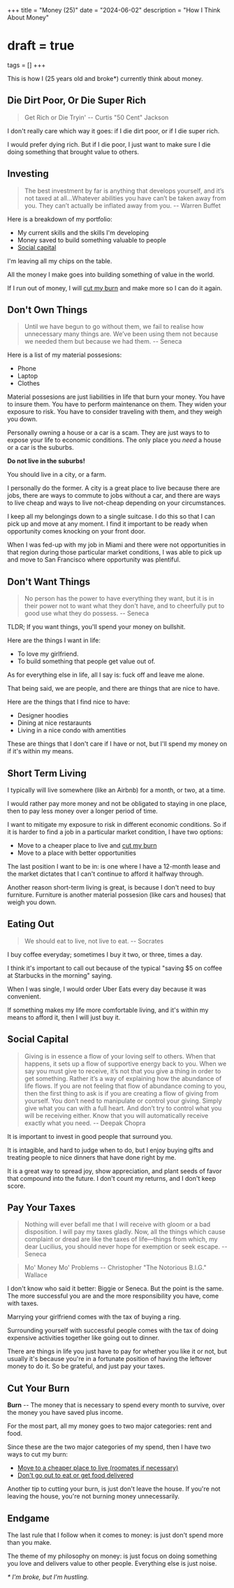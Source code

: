 +++
title = "Money (25)"
date = "2024-06-02"
description = "How I Think About Money"
# draft = true
tags = []
+++

This is how I (25 years old and broke\*) currently think about money.

## Die Dirt Poor, Or Die Super Rich

> Get Rich or Die Tryin' -- Curtis "50 Cent" Jackson

I don't really care which way it goes: if I die dirt poor, or if I die super rich.

I would prefer dying rich. But if I die poor, I just want to make sure I die doing something that brought value to others.

## Investing

> The best investment by far is anything that develops yourself, and it’s not taxed at all…Whatever abilities you have can’t be taken away from you. They can’t actually be inflated away from you. -- Warren Buffet

Here is a breakdown of my portfolio:
- My current skills and the skills I'm developing
- Money saved to build something valuable to people
- [Social capital](#social-capital)

I'm leaving all my chips on the table.

All the money I make goes into building something of value in the world.

If I run out of money, I will [cut my burn](#cut-your-burn) and make more so I can do it again.

## Don't Own Things

> Until we have begun to go without them, we fail to realise how unnecessary many things are. We’ve been using them not because we needed them but because we had them. -- Seneca

Here is a list of my material possesions:
- Phone
- Laptop
- Clothes

Material possesions are just liabilities in life that burn your money. You have to insure them. You have to perform maintenance on them. They widen your exposure to risk. You have to consider traveling with them, and they weigh you down.

Personally owning a house or a car is a scam. They are just ways to to expose your life to economic conditions. The only place you *need* a house or a car is the suburbs.

**Do not live in the suburbs!**

You should live in a city, or a farm.

I personally do the former. A city is a great place to live because there are jobs, there are ways to commute to jobs without a car, and there are ways to live cheap and ways to live not-cheap depending on your circumstances.

I keep all my belongings down to a single suitcase. I do this so that I can pick up and move at any moment. I find it important to be ready when opportunity comes knocking on your front door.

When I was fed-up with my job in Miami and there were not opportunities in that region during those particular market conditions, I was able to pick up and move to San Francisco where opportunity was plentiful.

## Don't Want Things

> No person has the power to have everything they want, but it is in their power not to want what they don't have, and to cheerfully put to good use what they do possess. -- Seneca

TLDR; If you want things, you'll spend your money on bullshit.

Here are the things I want in life:
- To love my girlfriend.
- To build something that people get value out of.

As for everything else in life, all I say is: fuck off and leave me alone.

That being said, we are people, and there are things that are nice to have.

Here are the things that I find nice to have:
- Designer hoodies
- Dining at nice restaraunts
- Living in a nice condo with amentities

These are things that I don't care if I have or not, but I'll spend my money on if it's within my means.

## Short Term Living

I typically will live somewhere (like an Airbnb) for a month, or two, at a time.

I would rather pay more money and not be obligated to staying in one place, then to pay less money over a longer period of time.

I want to mitigate my exposure to risk in different economic conditions. So if it is harder to find a job in a particular market condition, I have two options:
- Move to a cheaper place to live and [cut my burn](#cut-your-burn)
- Move to a place with better opportunities

The last position I want to be in: is one where I have a 12-month lease and the market dictates that I can't continue to afford it halfway through.

Another reason short-term living is great, is because I don't need to buy furniture. Furniture is another material possesion (like cars and houses) that weigh you down.

## Eating Out

> We should eat to live, not live to eat. -- Socrates

I buy coffee everyday; sometimes I buy it two, or three, times a day.

I think it's important to call out because of the typical "saving $5 on coffee at Starbucks in the morning" saying.

When I was single, I would order Uber Eats every day because it was convenient.

If something makes my life more comfortable living, and it's within my means to afford it, then I will just buy it.

## Social Capital

> Giving is in essence a flow of your loving self to others. When that happens, it sets up a flow of supportive energy back to you. When we say you must give to receive, it’s not that you give a thing in order to get something. Rather it’s a way of explaining how the abundance of life flows. If you are not feeling that flow of abundance coming to you, then the first thing to ask is if you are creating a flow of giving from yourself.  You don’t need to manipulate or control your giving. Simply give what you can with a full heart. And don’t try to control what you will be receiving either. Know that you will automatically receive exactly what you need. -- Deepak Chopra

It is important to invest in good people that surround you.

It is intagible, and hard to judge when to do, but I enjoy buying gifts and treating people to nice dinners that have done right by me.

It is a great way to spread joy, show appreciation, and plant seeds of favor that compound into the future. I don't count my returns, and I don't keep score.

## Pay Your Taxes

> Nothing will ever befall me that I will receive with gloom or a bad disposition. I will pay my taxes gladly. Now, all the things which cause complaint or dread are like the taxes of life—things from which, my dear Lucilius, you should never hope for exemption or seek escape. -- Seneca

> Mo' Money Mo' Problems -- Christopher "The Notorious B.I.G." Wallace

I don't know who said it better: Biggie or Seneca. But the point is the same. The more successful you are and the more responsibility you have, come with taxes.

Marrying your girlfriend comes with the tax of buying a ring.

Surrounding yourself with successful people comes with the tax of doing expensive activities together like going out to dinner.

There are things in life you just have to pay for whether you like it or not, but usually it's because you're in a fortunate position of having the leftover money to do it. So be grateful, and just pay your taxes.

## Cut Your Burn

**Burn** -- The money that is necessary to spend every month to survive, over the money you have saved plus income.

For the most part, all my money goes to two major categories: rent and food.

Since these are the two major categories of my spend, then I have two ways to cut my burn:
- [Move to a cheaper place to live (roomates if necessary)](#short-term-living)
- [Don't go out to eat or get food delivered](#eating-out)

Another tip to cutting your burn, is just don't leave the house. If you're not leaving the house, you're not burning money unnecessarily.

## Endgame

The last rule that I follow when it comes to money: is just don't spend more than you make.

The theme of my philosophy on money: is just focus on doing something you love and delivers value to other people. Everything else is just noise.

*\* I'm broke, but I'm hustling.*

